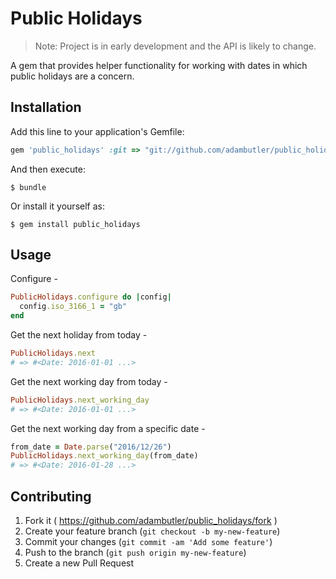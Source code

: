 # Public Holidays

> Note: Project is in early development and the API is likely to change.

A gem that provides helper functionality for working with dates in which public holidays are a concern.

## Installation

Add this line to your application's Gemfile:

```ruby
gem 'public_holidays' :git => "git://github.com/adambutler/public_holidays.git", :branch => "master"
```

And then execute:

    $ bundle

Or install it yourself as:

    $ gem install public_holidays

## Usage

Configure -

```ruby
PublicHolidays.configure do |config|
  config.iso_3166_1 = "gb"
end
```

Get the next holiday from today -

```ruby
PublicHolidays.next
# => #<Date: 2016-01-01 ...>
```

Get the next working day from today -

```ruby
PublicHolidays.next_working_day
# => #<Date: 2016-01-01 ...>
```

Get the next working day from a specific date -

```ruby
from_date = Date.parse("2016/12/26")
PublicHolidays.next_working_day(from_date)
# => #<Date: 2016-01-28 ...>
```

## Contributing

1. Fork it ( https://github.com/adambutler/public_holidays/fork )
2. Create your feature branch (`git checkout -b my-new-feature`)
3. Commit your changes (`git commit -am 'Add some feature'`)
4. Push to the branch (`git push origin my-new-feature`)
5. Create a new Pull Request
